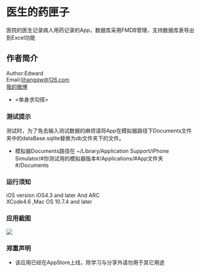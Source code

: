 医生的药匣子
===================================================================

医院的医生记录病人用药记录的App，数据库采用FMDB管理，支持数据库表导出到Excel功能

作者简介
--------------------------------------------------------------------
Author:Edward  
Email:lihangqw@126.com <br />
[我的微博](http://weibo.com/u/2715944641?wvr=5&)<br />
* <单身求勾搭>

###	测试提示
测试时，为了免去输入测试数据的麻烦请将App在模拟器路径下Documents文件夹中的dataBase.sqlite替换为db文件夹下的文件。<br />
* 模拟器Documents路径在 ~/Library/Application Support/iPhone Simulator/#你测试用的模拟器版本#/Applications/#App文件夹#/Documents

### 运行须知
iOS version iOS4.3 and later And ARC <br />
XCode4.6 ,Mac OS 10.7.4 and later

### 应用截图
![ ](https://github.com/edwardean/Med/blob/master/Med/jieping.png?raw=true)


### 郑重声明
* 该应用已经在AppStore上线，除学习与分享外请勿用于其它用途